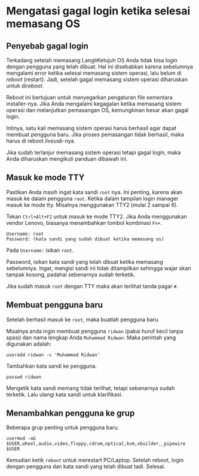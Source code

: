 # Mengatasi gagal login ketika selesai memasang OS

## Penyebab gagal login

Terkadang setelah memasang LangitKetujuh OS Anda tidak bisa login dengan pengguna yang telah dibuat. Hal ini disebabkan karena sebelumnya mengalami error ketika selesai memasang sistem operasi, lalu belum di *reboot* (restart). Jadi, setelah gagal memasang sistem operasi diharuskan untuk di*reboot*.

Reboot ini bertujuan untuk menyegarkan pengaturan file sementara installer-nya. Jika Anda mengalami kegagalan ketika memasang sistem operasi dan melanjutkan pemasangan OS, kemungkinan besar akan gagal login.

Intinya, satu kali memasang sistem operasi harus berhasil agar dapat membuat pengguna baru. Jika proses pemasangan tidak berhasil, maka harus di reboot *liveusb*-nya.

Jika sudah terlanjur memasang sistem operasi tetapi gagal login, maka Anda diharuskan mengikuti panduan dibawah ini.

## Masuk ke mode TTY

Pastikan Anda masih ingat kata sandi `root` nya. Ini penting, karena akan masuk ke dalam pengguna `root`. Ketika dalam tampilan login manager masuk ke mode tty. Misalnya menggunakan TTY2 (mulai 2 sampai 6).

Tekan `Ctrl+Alt+F2` untuk masuk ke mode TTY2. Jika Anda menggunakan vendor Lenovo, biasanya menambahkan tombol kombinasi `Fn+`.

```
Username: root
Password: (kata sandi yang sudah dibuat ketika memasang os)
```

Pada `Username:` isikan `root`.

Password, isikan kata sandi yang telah dibuat ketika memasang sebelumnya. Ingat, mengisi sandi ini tidak ditampilkan sehingga wajar akan tampak kosong, padahal sebenarnya sudah terketik.

Jika sudah masuk `root` dengan TTY maka akan terlihat tanda pagar `#`.

## Membuat pengguna baru

Setelah berhasil masuk ke `root`, maka buatlah pengguna baru.

Misalnya anda ingin membuat pengguna `ridwan` (pakai huruf kecil tanpa spasi) dan nama lengkap Anda `Muhammad Ridwan`. Maka perintah yang digunakan adalah:

`useradd ridwan -c 'Muhammad Ridwan'`

Tambahkan kata sandi ke pengguna.

`passwd ridwan`

Mengetik kata sandi memang tidak terlihat, tetapi sebenarnya sudah terketik. Lalu ulangi kata sandi untuk klarifikasi.

## Menambahkan pengguna ke grup

Beberapa grup penting untuk pengguna baru.

`usermod -aG $USER,wheel,audio,video,floppy,cdrom,optical,kvm,xbuilder,_pipewire $USER`

Kemudian ketik `reboot` untuk merestart PC/Laptop. Setelah reboot, login dengan pengguna dan kata sandi yang telah dibuat tadi. Selesai.
